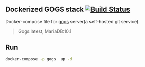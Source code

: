 Dockerized GOGS stack [![Build Status](https://travis-ci.org/lagun4ik/docker-gogs.svg)](https://travis-ci.org/lagun4ik/docker-gogs)
--------------------------

Docker-compose file for [gogs](http://gogs.io) server(a self-hosted git service).

>Gogs:latest, MariaDB:10.1

## Run

```bash
docker-compose -p gogs  up -d
```
